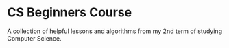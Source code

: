 # CS Beginners Course

A collection of helpful lessons and algorithms from my 2nd term of studying Computer Science.
